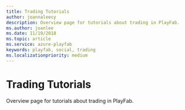 ```yaml
---
title: Trading Tutorials
author: joannaleecy
description: Overview page for tutorials about trading in PlayFab.
ms.author: joanlee
ms.date: 11/19/2018
ms.topic: article
ms.service: azure-playfab
keywords: playfab, social, trading
ms.localizationpriority: medium
---
```


# Trading Tutorials

Overview page for tutorials about trading in PlayFab.

